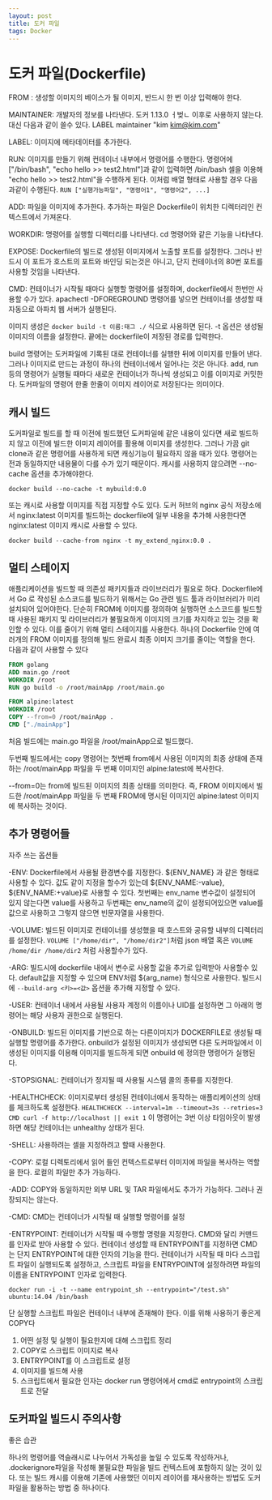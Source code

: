 ```yaml
---
layout: post
title: 도커 파일
tags: Docker
---
```


# 도커 파일(Dockerfile)

FROM : 생성할 이미지의 베이스가 될 이미지, 반드시 한 번 이상 입력해야 한다.

MAINTAINER: 개발자의 정보를 나타낸다. 도커 1.13.0 ㅓ벚ㄴ 이후로 사용하지 않는다. 대신 다음과 같이 쓸수 있다. LABEL maintainer "kim <kim@kim.com>"

LABEL: 이미지에 메타데이터를 추가한다. 

RUN: 이미지를 만들기 위해 컨테이너 내부에서 명령어를 수행한다.  명령어에 ["/bin/bash", "echo hello >> test2.html"]과 같이 입력하면 /bin/bash 셀을 이용해 "echo hello >> test2.html"을 수행하게 된다. 이처럼 배열 형태로 사용할 경우 다음과같이 수행된다. `RUN ["실행가능파일", "명령어1", "명령어2", ...]`

ADD: 파일을 이미지에 추가한다. 추가하는 파일은 Dockerfile이 위치한 디렉터리인 컨텍스트에서 가져온다.

WORKDIR: 명령어를 실행할 디렉터리를 나타낸다. cd 명령어와 같은 기능을 나타낸다.

EXPOSE: Dockerfile의 빌드로 생성된 이미지에서 노출할 포트를 설정한다. 그러나 반드시 이 포트가 호스트의 포트와 바인딩 되는것은 아니고, 단지 컨테이너의 80번 포트를 사용할 것임을 나타낸다.

CMD: 컨테이너가 시작될 때마다 실행할 명령어를 설정하며, dockerfile에서 한번만 사용할 수가 있다. apachectl -DFOREGROUND 명령어를 넣으면 컨테이너를 생성할 때 자동으로 아파치 웹 서버가 실행된다.

이미지 생성은 `docker build -t 이름:태그 ./` 식으로 사용하면 된다. -t 옵션은 생성될 이미지의 이름을 설정한다. 끝에는 dockerfile이 저장된 경로를 입력한다.

build 명령어는 도커파일에 기록된 대로 컨테이너를 실행한 뒤에 이미지를 만들어 낸다. 그러나 이미지로 만드는 과정이 하나의 컨테이너에서 일어나는 것은 아니다. add, run 등의 명령어가 실행될 때마다 새로운 컨테이너가 하나씩 생성되고 이를 이미지로 커밋한다. 도커파일의 명령어 한줄 한줄이 이미지 레이어로 저장된다는 의미이다.



## 캐시 빌드

도커파일로 빌드를 할 때 이전에 빌드했던 도커파일에 같은 내용이 있다면 새로 빌드하지 않고 이전에 빌드한 이미지 레이어를 활용해 이미지를 생성한다. 그러나 가끔 git clone과 같은 명령어를 사용하게 되면 캐싱기능이 필요하지 않을 때가 있다. 명령어는 전과 동일하지만 내용물이 다를 수가 있기 때문이다. 캐시를 사용하지 않으려면 --no-cache 옵션을 추가해야한다.

`docker build --no-cache -t mybuild:0.0`

또는 캐시로 사용할 이미지를 직접 지정할 수도 있다. 도커 허브의 nginx 공식 저장소에서 nginx:latest 이미지를 빌드하는 dockerfile에 일부 내용을 추가해 사용한다면 nginx:latest 이미지 캐시로 사용할 수 있다.

`docker build --cache-from nginx -t my_extend_nginx:0.0 .`



## 멀티 스테이지

애플리케이션을 빌드할 때 의존성 패키지들과 라이브러리가 필요로 하다. Dockerfile에서 Go 로 작성된 소스코드를 빌드하기 위해서는 Go 관련 빌드 툴과 라이브러리가 미리 설치되어 있어야한다. 단순히 FROM에 이미지를 정의하여 실행하면 소스코드를 빌드할 때 사용된 패키지 및 라이브러리가 불필요하게 이미지의 크기를 차지하고 있는 것을 확인할 수 있다. 이를 줄이기 위해 멀티 스테이지를 사용한다. 하나의 Dockerfile 안에 여러개의 FROM 이미지를 정의해 빌드 완료시 최종 이미지 크기를 줄이는 역할을 한다. 다음과 같이 사용할 수 있다

```dockerfile
FROM golang
ADD main.go /root
WORKDIR /root
RUN go build -o /root/mainApp /root/main.go

FROM alpine:latest
WORKDIR /root
COPY --from=0 /root/mainApp .
CMD ["./mainApp"]
```

처음 빌드에는 main.go 파일을 /root/mainApp으로 빌드했다.

두번째 빌드에서는 copy 명령어는 첫번째 from에서 사용된 이미지의 최종 상태에 존재하는 /root/mainApp 파일을 두 번째 이미지인 alpine:latest에 복사한다.

--from=0는 from에 빌드된 이미지의 최종 상태를 의미한다. 즉, FROM 이미지에서 빌드한 /root/mainApp 파일을 두 번째 FROM에 명시된 이미지인 alpine:latest 이미지에 복사하는 것이다.



## 추가 명령어들

자주 쓰는 옵션들

-ENV: Dockerfile에서 사용될 환경변수를 지정한다. ${ENV_NAME} 과 같은 형태로 사용할 수 있다. 값도 같이 지정을 할수가 있는데 ${ENV_NAME:-value}, ${ENV_NAME:+value}로 사용할 수 있다. 첫번째는 env_name 변수값이 설정되어 있지 않는다면 value를 사용하고 두번째는 env_name의 값이 설정되어있으면 value를 값으로 사용하고 그렇지 않으면 빈문자열을 사용한다.

-VOLUME: 빌드된 이미지로 컨테이너를 생성했을 때 호스트와 공유할 내부의 디렉터리를 설정한다. `VOLUME ["/home/dir", "/home/dir2"]`처럼 json 배열 혹은 `VOLUME /home/dir /home/dir2` 처럼 사용할수가 있다.

-ARG: 빌드시에 dockerfile 내에서 변수로 사용할 값을 추가로 입력받아 사용할수 있다. default값을 지정할 수 있으며 ENV처럼 ${arg_name} 형식으로 사용한다. 빌드시에 `--build-arg <키>=<값>` 옵션을 추가해 지정할 수 있다.

-USER: 컨테이너 내에서 사용될 사용자 계정의 이름이나 UID를 설정하면 그 아래의 명령어는 해당 사용자 권한으로 실행된다.

-ONBUILD: 빌드된 이미지를 기반으로 하는 다른이미지가 DOCKERFILE로 생성될 때 실행할 명령어를 추가한다. onbuild가 설정된 이미지가 생성되면 다른 도커파일에서 이 생성된 이미지를 이용해 이미지를 빌드하게 되면 onbuild 에 정의한 명령어가 실행된다.

-STOPSIGNAL: 컨테이너가 정지될 때 사용될 시스템 콜의 종류를 지정한다.

-HEALTHCHECK: 이미지로부터 생성된 컨테이너에서 동작하는 애플리케이션의 상태를 체크하도록 설정한다. `HEALTHCHECK --interval=1m --timeout=3s --retries=3 CMD curl -f http://localhost || exit 1` 이 명령어는 3번 이상 타임아웃이 발생하면 해당 컨테이너는 unhealthy 상태가 된다.

-SHELL: 사용하려는 셀을 지정하려고 할때 사용한다.

-COPY: 로컬 디렉토리에서 읽어 들인 컨텍스트로부터 이미지에 파일을 복사하는 역할을 한다. 로컬의 파일만 추가 가능하다.

-ADD: COPY와 동일하지만 외부 URL 및 TAR 파일에서도 추가가 가능하다. 그러나 권장되지는 않는다.

-CMD: CMD는 컨테이너가 시작될 때 실행할 명령어를 설정

-ENTRYPOINT: 컨테이너가 시작될 때 수행할 명령을 지정한다. CMD와 달리 커맨드를 인자로 받아 사용할 수 있다. 컨테이너 생성할 때 ENTRYPOINT를 지정하면 CMD는 단지 ENTRYPOINT에 대한 인자의 기능을 한다. 컨테이너가 시작될 때 마다 스크립트 파일이 실행되도록 설정하고, 스크립트 파일을 ENTRYPOINT에 설정하려면 파일의 이름을 ENTRYPOINT 인자로 입력한다.

`docker run -i -t --name entrypoint_sh --entrypoint="/test.sh" ubuntu:14.04 /bin/bash`

단 실행할 스크립트 파일은 컨테이너 내부에 존재해야 한다. 이를 위해 사용하기 좋은게 COPY다

1. 어떤 설정 및 실행이 필요한지에 대해 스크립트 정리
2. COPY로 스크립트 이미지로 복사
3. ENTRYPOINT를 이 스크립트로 설정
4. 이미지를 빌드해 사용
5. 스크립트에서 필요한 인자는 docker run 명령어에서 cmd로 entrypoint의 스크립트로 전달



## 도커파일 빌드시 주의사항

좋은 습관

하나의 명령어를 역슬래시로 나누어서 가독성을 높일 수 있도록 작성하거나, .dockerignore파일을 작성해 불필요한 파일을 빌드 컨텍스트에 포함하지 않는 것이 있다. 또는 빌드 캐시를 이용해 기존에 사용했던 이미지 레이어를 재사용하는 방법도 도커파일을 활용하는 방법 중 하나이다.